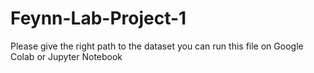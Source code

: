 # Feynn-Lab-Project-1


Please give the right path to  the dataset
you can run this file on Google Colab or Jupyter Notebook 
